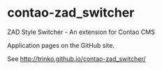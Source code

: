 contao-zad_switcher
===================

ZAD Style Switcher - An extension for Contao CMS

Application pages on the GitHub site.

See  http://trinko.github.io/contao-zad_switcher/

